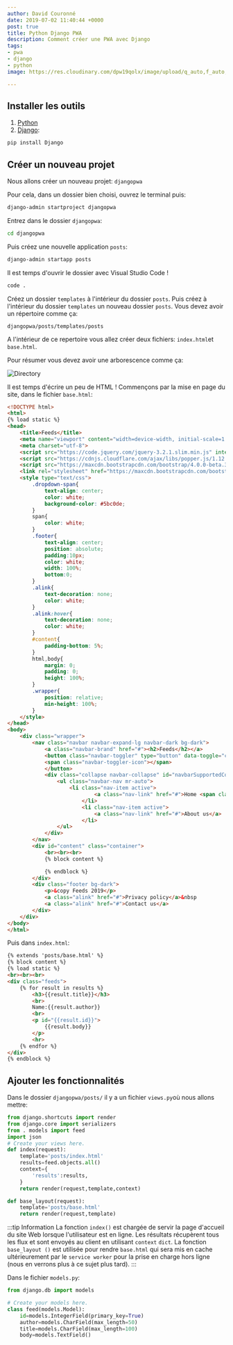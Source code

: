 ```yaml
---
author: David Couronné
date: 2019-07-02 11:40:44 +0000
post: true
title: Python Django PWA
description: Comment créer une PWA avec Django
tags:
- pwa
- django
- python
image: https://res.cloudinary.com/dpw19qolx/image/upload/q_auto,f_auto,g_auto,w_auto,dpr_auto/v1561883470/greg-rakozy-oMpAz-DN-9I-unsplash.jpg

---
```

## Installer les outils

1. [Python](https://www.python.org/downloads/)
2. [Django](https://www.djangoproject.com/):

```bash
pip install Django
```

## Créer un nouveau projet

Nous allons créer un nouveau projet: `djangopwa`

Pour cela, dans un dossier bien choisi, ouvrez le terminal puis:

```bash
django-admin startproject djangopwa
```
Entrez dans le dossier `djangopwa`:
```bash
cd djangopwa
```

Puis créez une nouvelle application `posts`:
```bash
django-admin startapp posts
```
Il est temps d'ouvrir le dossier avec Visual Studio Code !
```bash
code .
```

Créez un dossier `templates` à l'intérieur du dossier `posts`. Puis créez à l'intérieur du dossier `templates` un nouveau dossier `posts`. Vous devez avoir un répertoire comme ça:

`djangopwa/posts/templates/posts`

A l'intérieur de ce repertoire vous allez créer deux fichiers: `index.html`et `base.html`.

Pour résumer vous devez avoir une arborescence comme ça:

![Directory](https://cdn-images-1.medium.com/max/1200/1*vYSh7nrw97QKre6DtV6iqA.png)

Il est temps d'écrire un peu de HTML ! Commençons par la mise en page du site, dans le fichier `base.html`:

```html
<!DOCTYPE html>
<html>
{% load static %}
<head>
	<title>Feeds</title>
	<meta name="viewport" content="width=device-width, initial-scale=1.0">
	<meta charset="utf-8">
    <script src="https://code.jquery.com/jquery-3.2.1.slim.min.js" integrity="sha384-KJ3o2DKtIkvYIK3UENzmM7KCkRr/rE9/Qpg6aAZGJwFDMVNA/GpGFF93hXpG5KkN" crossorigin="anonymous"></script>
	<script src="https://cdnjs.cloudflare.com/ajax/libs/popper.js/1.12.9/umd/popper.min.js" integrity="sha384-ApNbgh9B+Y1QKtv3Rn7W3mgPxhU9K/ScQsAP7hUibX39j7fakFPskvXusvfa0b4Q" crossorigin="anonymous"></script>
	<script src="https://maxcdn.bootstrapcdn.com/bootstrap/4.0.0-beta.3/js/bootstrap.min.js" integrity="sha384-a5N7Y/aK3qNeh15eJKGWxsqtnX/wWdSZSKp+81YjTmS15nvnvxKHuzaWwXHDli+4" crossorigin="anonymous"></script>
	<link rel="stylesheet" href="https://maxcdn.bootstrapcdn.com/bootstrap/4.0.0-beta.3/css/bootstrap.min.css" integrity="sha384-Zug+QiDoJOrZ5t4lssLdxGhVrurbmBWopoEl+M6BdEfwnCJZtKxi1KgxUyJq13dy" crossorigin="anonymous">
	<style type="text/css">
		.dropdown-span{
			text-align: center;
			color: white;
			background-color: #5bc0de;
		}
		span{
			color: white;
		}
		.footer{
			text-align: center;
			position: absolute;
			padding:10px;
			color: white;
			width: 100%;
			bottom:0;
		}
		.alink{
			text-decoration: none;
			color: white;
		}
		.alink:hover{
			text-decoration: none;
			color: white;
		}
		#content{
			padding-bottom: 5%;
		}
		html,body{
			margin: 0;
		  	padding: 0;
		  	height: 100%;
		}
		.wrapper{
			position: relative;
			min-height: 100%;
        }
	</style>
</head>
<body>
	<div class="wrapper">	
		<nav class="navbar navbar-expand-lg navbar-dark bg-dark">
			<a class="navbar-brand" href="#"><h2>Feeds</h2></a>	
			<button class="navbar-toggler" type="button" data-toggle="collapse" data-target="#navbarSupportedContent" aria-controls="navbarSupportedContent" aria-expanded="false" aria-label="Toggle navigation">
		    <span class="navbar-toggler-icon"></span>
		  	</button>
		  	<div class="collapse navbar-collapse" id="navbarSupportedContent">
		  		<ul class="navbar-nav mr-auto">
		  			<li class="nav-item active">
			        		<a class="nav-link" href="#">Home <span class="sr-only">(current)</span></a>
			      		</li>
			      		<li class="nav-item active">
			        		<a class="nav-link" href="#">About us</a>
			      		</li>
		  		</ul>
		  	</div>
		</nav>
		<div id="content" class="container">
			<br><br><br>
			{% block content %}

			{% endblock %}
		</div>
		<div class="footer bg-dark">
			<p>&copy Feeds 2019</p>
			<a class="alink" href="#">Privacy policy</a>&nbsp
			<a class="alink" href="#">Contact us</a>
		</div>
	</div>
</body>
</html>
```

Puis dans `index.html`:

```html
{% extends 'posts/base.html' %}
{% block content %}
{% load static %}
<br><br><br>
<div class="feeds">
	{% for result in results %}
		<h3>{{result.title}}</h3>
		<br>
		Name:{{result.author}}
		<br>
		<p id="{{result.id}}">
			{{result.body}}
		</p>
		<hr>
	{% endfor %}
</div>
{% endblock %}
```

## Ajouter les fonctionnalités

Dans le dossier `djangopwa/posts/` il y a un fichier `views.py`où nous allons mettre:

```python
from django.shortcuts import render
from django.core import serializers
from . models import feed
import json
# Create your views here.
def index(request):
	template='posts/index.html'
	results=feed.objects.all()
	context={
		'results':results,
	}
	return render(request,template,context)

def base_layout(request):
	template='posts/base.html'
	return render(request,template)
```

:::tip Information
La fonction `index()` est chargée de servir la page d'accueil du site Web lorsque l'utilisateur est en ligne. Les résultats récupèrent tous les flux et sont envoyés au client en utilisant `context` `dict`. La fonction `base_layout ()` est utilisée pour rendre `base.html` qui sera mis en cache ultérieurement par le `service worker` pour la prise en charge hors ligne (nous en verrons plus à ce sujet plus tard).
:::

Dans le fichier `models.py`:

```python
from django.db import models

# Create your models here.
class feed(models.Model):
	id=models.IntegerField(primary_key=True)
	author=models.CharField(max_length=50)
	title=models.CharField(max_length=100)
	body=models.TextField()
```
